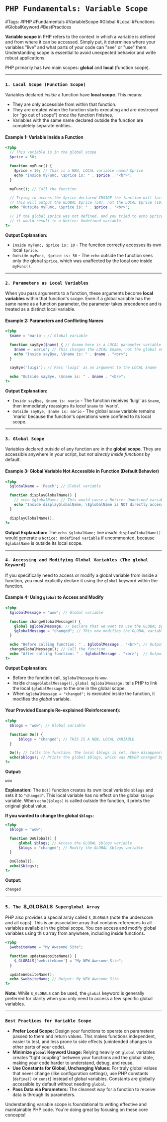 
# `PHP Fundamentals: Variable Scope`

#Tags: #PHP #Fundamentals #VariableScope #Global #Local #Functions #GlobalKeyword #BestPractices

**Variable scope** in PHP refers to the context in which a variable is defined and from where it can be accessed. Simply put, it determines where your variables "live" and what parts of your code can "see" or "use" them. Understanding scope is essential to avoid unexpected behavior and write robust applications.

PHP primarily has two main scopes: **global** and **local** (function scope).

---

### `1. Local Scope (Function Scope)`

Variables declared *inside* a function have **local scope**. This means:

*   They are only accessible from within that function.
*   They are created when the function starts executing and are destroyed (or "go out of scope") once the function finishes.
*   Variables with the same name declared outside the function are completely separate entities.

#### **Example 1: Variable Inside a Function**

```php
<?php
  // This variable is in the global scope
  $price = 50; 

  function myFunc() {
    $price = 10; // This is a NEW, LOCAL variable named $price
    echo "Inside myFunc, \$price is: " . $price . "<br>";
  }

  myFunc(); // Call the function

  // Trying to access the $price declared INSIDE the function will fail.
  // This will output the GLOBAL $price (50), not the LOCAL $price (10).
  echo "Outside myFunc, \$price is: " . $price . "<br>"; 

  // If the global $price was not defined, and you tried to echo $price here,
  // it would result in a Notice: Undefined variable.
?>
```
**Output Explanation:**
*   `Inside myFunc, $price is: 10` - The function correctly accesses its own local `$price`.
*   `Outside myFunc, $price is: 50` - The `echo` outside the function sees only the global `$price`, which was unaffected by the local one inside `myFunc()`.

---

### `2. Parameters as Local Variables`

When you pass arguments to a function, these arguments become **local variables** within that function's scope. Even if a global variable has the same name as a function parameter, the parameter takes precedence and is treated as a distinct local variable.

#### **Example 2: Parameters and Conflicting Names**

```php
<?php
  $name = 'mario'; // Global variable

  function sayBye($name) { // $name here is a LOCAL parameter variable
    $name = 'wario'; // This changes the LOCAL $name, not the global one
    echo "Inside sayBye, \$name is: " . $name . "<br>";
  }

  sayBye('luigi'); // Pass 'luigi' as an argument to the LOCAL $name

  echo "Outside sayBye, \$name is: " . $name . "<br>"; 
?>
```
**Output Explanation:**
*   `Inside sayBye, $name is: wario` - The function receives 'luigi' as `$name`, then immediately reassigns its *local* `$name` to 'wario'.
*   `Outside sayBye, $name is: mario` - The global `$name` variable remains 'mario' because the function's operations were confined to its local scope.

---

### `3. Global Scope`

Variables declared outside of any function are in the **global scope**. They are accessible anywhere in your script, but *not directly inside functions* by default.

#### **Example 3: Global Variable Not Accessible in Function (Default Behavior)**

```php
<?php
  $globalName = 'Peach'; // Global variable

  function displayGlobalName() {
    // echo $globalName; // This would cause a Notice: Undefined variable
    echo "Inside displayGlobalName, \$globalName is NOT directly accessible.<br>";
  }

  displayGlobalName();
?>
```
**Output Explanation:**
The `echo $globalName;` line *inside* `displayGlobalName()` would generate a `Notice: Undefined variable` if uncommented, because `$globalName` is outside its local scope.

---

### `4. Accessing and Modifying Global Variables (The global Keyword)`

If you specifically need to access or modify a global variable from inside a function, you must explicitly declare it using the `global` keyword within the function.

#### **Example 4: Using `global` to Access and Modify**

```php
<?php
  $globalMessage = "wow"; // Global variable

  function changeGlobalMessage() {
    global $globalMessage; // Declare that we want to use the GLOBAL $globalMessage
    $globalMessage = "changed"; // This now modifies the GLOBAL variable
  }

  echo "Before calling function: " . $globalMessage . "<br>"; // Output: Before calling function: wow
  changeGlobalMessage(); // Call the function
  echo "After calling function: " . $globalMessage . "<br>";  // Output: After calling function: changed
?>
```
**Output Explanation:**
*   Before the function call, `$globalMessage` is `wow`.
*   Inside `changeGlobalMessage()`, `global $globalMessage;` tells PHP to link the local `$globalMessage` to the one in the global scope.
*   When `$globalMessage = "changed";` is executed inside the function, it modifies the *global* variable.

#### **Your Provided Example Re-explained (Reinforcement):**

```php
<?php
  $blogs = "wow"; // Global variable

  function Do() {
      $blogs = "changed"; // THIS IS A NEW, LOCAL VARIABLE
  }

  Do(); // Calls the function. The local $blogs is set, then disappears.
  echo($blogs); // Prints the global $blogs, which was NEVER changed by the function.
?>
```
**Output:**
```
wow
```
**Explanation:**
The `Do()` function creates its own local variable `$blogs` and sets it to `"changed"`. This local variable has no effect on the global `$blogs` variable. When `echo($blogs)` is called outside the function, it prints the original global value.

**If you wanted to change the global `$blogs`:**

```php
<?php
  $blogs = "wow";

  function DoGlobal() {
      global $blogs; // Access the GLOBAL $blogs variable
      $blogs = "changed"; // Modify the GLOBAL $blogs variable
  }

  DoGlobal();
  echo($blogs);
?>
```
**Output:**
```
changed
```

---

### `5. The `$_GLOBALS` Superglobal Array`

PHP also provides a special array called `$_GLOBALS` (note the underscore and all caps). This is an associative array that contains references to all variables available in the global scope. You can access and modify global variables using this array from anywhere, including inside functions.

```php
<?php
  $websiteName = "My Awesome Site";

  function updateWebsiteName() {
    $_GLOBALS['websiteName'] = "My NEW Awesome Site";
  }

  updateWebsiteName();
  echo $websiteName; // Output: My NEW Awesome Site
?>
```
**Note:** While `$_GLOBALS` can be used, the `global` keyword is generally preferred for clarity when you only need to access a few specific global variables.

---

### `Best Practices for Variable Scope`

*   **Prefer Local Scope:** Design your functions to operate on parameters passed to them and return values. This makes functions independent, easier to test, and less prone to side effects (unintended changes to other parts of your code).
*   **Minimize `global` Keyword Usage:** Relying heavily on `global` variables creates "tight coupling" between your functions and the global state, making your code harder to understand, debug, and reuse.
*   **Use Constants for Global, Unchanging Values:** For truly global values that never change (like configuration settings), use PHP constants (`define()` or `const`) instead of global variables. Constants are globally accessible by default without needing `global`.
*   **Pass Data via Parameters:** The cleanest way for a function to receive data is through its parameters.

Understanding variable scope is foundational to writing effective and maintainable PHP code. You're doing great by focusing on these core concepts!